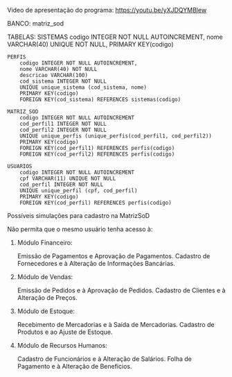 Video de apresentação do programa:
https://youtu.be/yXJDQYMBlew

BANCO: 
    matriz_sod

TABELAS:
    SISTEMAS
        codigo INTEGER NOT NULL AUTOINCREMENT,
        nome VARCHAR(40) UNIQUE NOT NULL,
        PRIMARY KEY(codigo)

    PERFIS
        codigo INTEGER NOT NULL AUTOINCREMENT,
        nome VARCHAR(40) NOT NULL
        descricao VARCHAR(100)
        cod_sistema INTEGER NOT NULL
        UNIQUE unique_sistema (cod_sistema, nome)
        PRIMARY KEY(codigo)
        FOREIGN KEY(cod_sistema) REFERENCES sistemas(codigo)

    MATRIZ_SOD
        codigo INTEGER NOT NULL AUTOINCREMENT
        cod_perfil1 INTEGER NOT NULL
        cod_perfil2 INTEGER NOT NULL
        UNIQUE unique_perfis (unique_perfis(cod_perfil1, cod_perfil2))
        PRIMARY KEY(codigo)
        FOREIGN KEY(cod_perfil1) REFERENCES perfis(codigo)
        FOREIGN KEY(cod_perfil2) REFERENCES perfis(codigo)

    USUARIOS
        codigo INTEGER NOT NULL AUTOINCREMENT
        cpf VARCHAR(11) UNIQUE NOT NULL
        cod_perfil INTEGER NOT NULL
        UNIQUE unique_perfil (cpf, cod_perfil)
        PRIMARY KEY(codigo)
        FOREIGN KEY(cod_perfil) REFERENCES perfis(codigo)


Possíveis simulações para cadastro na MatrizSoD

Não permita que o mesmo usuário tenha acesso à:

1. Módulo Financeiro:

    Emissão de Pagamentos e Aprovação de Pagamentos.
    Cadastro de Fornecedores e à Alteração de Informações Bancárias.

2. Módulo de Vendas:

    Emissão de Pedidos e à Aprovação de Pedidos.
    Cadastro de Clientes e à Alteração de Preços.
    
3.  Módulo de Estoque:

    Recebimento de Mercadorias e à Saída de Mercadorias.
    Cadastro de Produtos e ao Ajuste de Estoque.

4. Módulo de Recursos Humanos:

    Cadastro de Funcionários e à Alteração de Salários.
    Folha de Pagamento e à Alteração de Benefícios.